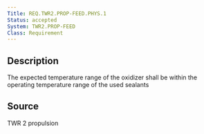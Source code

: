 ```yaml
---
Title: REQ.TWR2.PROP-FEED.PHYS.1
Status: accepted
System: TWR2.PROP-FEED
Class: Requirement
---
```


## Description

The expected temperature range of the oxidizer shall be within the operating temperature range of the used sealants

## Source

TWR 2 propulsion
